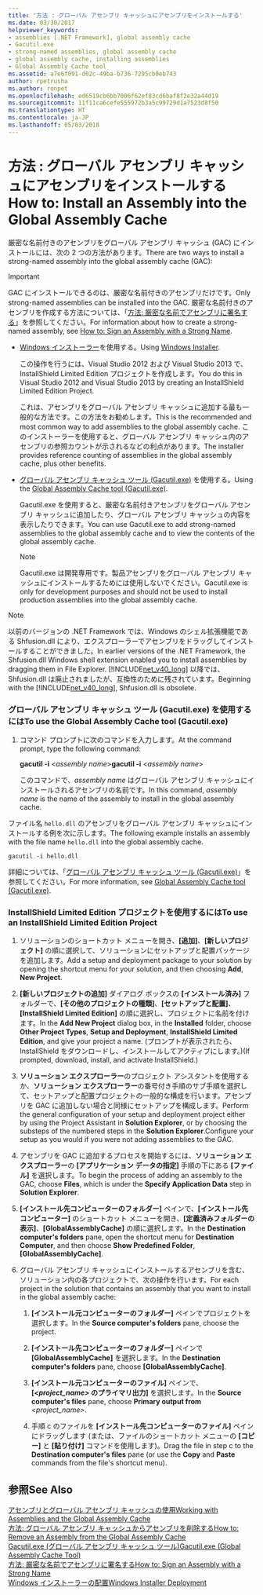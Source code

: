 ```yaml
---
title: '方法 : グローバル アセンブリ キャッシュにアセンブリをインストールする'
ms.date: 03/30/2017
helpviewer_keywords:
- assemblies [.NET Framework], global assembly cache
- Gacutil.exe
- strong-named assemblies, global assembly cache
- global assembly cache, installing assemblies
- Global Assembly Cache tool
ms.assetid: a7e6f091-d02c-49ba-b736-7295cb0eb743
author: rpetrusha
ms.author: ronpet
ms.openlocfilehash: ed6519cb6bb7006f62ef83cd6baf8f2e32a44d19
ms.sourcegitcommit: 11f11ca6cefe555972b3a5c99729d1a7523d8f50
ms.translationtype: HT
ms.contentlocale: ja-JP
ms.lasthandoff: 05/03/2018
---
```

# <a name="how-to-install-an-assembly-into-the-global-assembly-cache"></a><span data-ttu-id="934b9-102">方法 : グローバル アセンブリ キャッシュにアセンブリをインストールする</span><span class="sxs-lookup"><span data-stu-id="934b9-102">How to: Install an Assembly into the Global Assembly Cache</span></span>
<span data-ttu-id="934b9-103">厳密な名前付きのアセンブリをグローバル アセンブリ キャッシュ (GAC) にインストールには、次の 2 つの方法があります。</span><span class="sxs-lookup"><span data-stu-id="934b9-103">There are two ways to install a strong-named assembly into the global assembly cache (GAC):</span></span>  
  
> [!IMPORTANT]
>  <span data-ttu-id="934b9-104">GAC にインストールできるのは、厳密な名前付きのアセンブリだけです。</span><span class="sxs-lookup"><span data-stu-id="934b9-104">Only strong-named assemblies can be installed into the GAC.</span></span> <span data-ttu-id="934b9-105">厳密な名前付きのアセンブリを作成する方法については、「[方法: 厳密な名前でアセンブリに署名する](../../../docs/framework/app-domains/how-to-sign-an-assembly-with-a-strong-name.md)」を参照してください。</span><span class="sxs-lookup"><span data-stu-id="934b9-105">For information about how to create a strong-named assembly, see [How to: Sign an Assembly with a Strong Name](../../../docs/framework/app-domains/how-to-sign-an-assembly-with-a-strong-name.md).</span></span>  
  
-   <span data-ttu-id="934b9-106">[Windows インストーラー](http://msdn.microsoft.com/library/windows/desktop/cc185688.aspx)を使用する。</span><span class="sxs-lookup"><span data-stu-id="934b9-106">Using [Windows Installer](http://msdn.microsoft.com/library/windows/desktop/cc185688.aspx).</span></span>  
  
     <span data-ttu-id="934b9-107">この操作を行うには、Visual Studio 2012 および Visual Studio 2013 で、InstallShield Limited Edition プロジェクトを作成します。</span><span class="sxs-lookup"><span data-stu-id="934b9-107">You do this in Visual Studio 2012 and Visual Studio 2013 by creating an InstallShield Limited Edition Project.</span></span>  
  
     <span data-ttu-id="934b9-108">これは、アセンブリをグローバル アセンブリ キャッシュに追加する最も一般的な方法です。この方法をお勧めします。</span><span class="sxs-lookup"><span data-stu-id="934b9-108">This is the recommended and most common way to add assemblies to the global assembly cache.</span></span> <span data-ttu-id="934b9-109">このインストーラーを使用すると、グローバル アセンブリ キャッシュ内のアセンブリの参照カウントが示されるなどの利点があります。</span><span class="sxs-lookup"><span data-stu-id="934b9-109">The installer provides reference counting of assemblies in the global assembly cache, plus other benefits.</span></span>  
  
-   <span data-ttu-id="934b9-110">[グローバル アセンブリ キャッシュ ツール (Gacutil.exe)](../../../docs/framework/tools/gacutil-exe-gac-tool.md) を使用する。</span><span class="sxs-lookup"><span data-stu-id="934b9-110">Using the [Global Assembly Cache tool (Gacutil.exe)](../../../docs/framework/tools/gacutil-exe-gac-tool.md).</span></span>  
  
     <span data-ttu-id="934b9-111">Gacutil.exe を使用すると、厳密な名前付きアセンブリをグローバル アセンブリ キャッシュに追加したり、グローバル アセンブリ キャッシュの内容を表示したりできます。</span><span class="sxs-lookup"><span data-stu-id="934b9-111">You can use Gacutil.exe to add strong-named assemblies to the global assembly cache and to view the contents of the global assembly cache.</span></span>  
  
    > [!NOTE]
    >  <span data-ttu-id="934b9-112">Gacutil.exe は開発専用です。製品アセンブリをグローバル アセンブリ キャッシュにインストールするためには使用しないでください。</span><span class="sxs-lookup"><span data-stu-id="934b9-112">Gacutil.exe is only for development purposes and should not be used to install production assemblies into the global assembly cache.</span></span>  
  
> [!NOTE]
>  <span data-ttu-id="934b9-113">以前のバージョンの .NET Framework では、Windows のシェル拡張機能である Shfusion.dll により、エクスプローラーでアセンブリをドラッグしてインストールすることができました。</span><span class="sxs-lookup"><span data-stu-id="934b9-113">In earlier versions of the .NET Framework, the Shfusion.dll Windows shell extension enabled you to install assemblies by dragging them in File Explorer.</span></span> <span data-ttu-id="934b9-114">[!INCLUDE[net_v40_long](../../../includes/net-v40-long-md.md)] 以降では、Shfusion.dll は廃止されましたが、互換性のために残されています。</span><span class="sxs-lookup"><span data-stu-id="934b9-114">Beginning with the [!INCLUDE[net_v40_long](../../../includes/net-v40-long-md.md)], Shfusion.dll is obsolete.</span></span>  
  
### <a name="to-use-the-global-assembly-cache-tool-gacutilexe"></a><span data-ttu-id="934b9-115">グローバル アセンブリ キャッシュ ツール (Gacutil.exe) を使用するには</span><span class="sxs-lookup"><span data-stu-id="934b9-115">To use the Global Assembly Cache tool (Gacutil.exe)</span></span>  
  
1.  <span data-ttu-id="934b9-116">コマンド プロンプトに次のコマンドを入力します。</span><span class="sxs-lookup"><span data-stu-id="934b9-116">At the command prompt, type the following command:</span></span>  
  
     <span data-ttu-id="934b9-117">**gacutil -i** \<*assembly name*></span><span class="sxs-lookup"><span data-stu-id="934b9-117">**gacutil -i** \<*assembly name*></span></span>  
  
     <span data-ttu-id="934b9-118">このコマンドで、*assembly name* はグローバル アセンブリ キャッシュにインストールされるアセンブリの名前です。</span><span class="sxs-lookup"><span data-stu-id="934b9-118">In this command, *assembly name* is the name of the assembly to install in the global assembly cache.</span></span>  
  
 <span data-ttu-id="934b9-119">ファイル名 `hello.dll` のアセンブリをグローバル アセンブリ キャッシュにインストールする例を次に示します。</span><span class="sxs-lookup"><span data-stu-id="934b9-119">The following example installs an assembly with the file name `hello.dll` into the global assembly cache.</span></span>  
  
```  
gacutil -i hello.dll  
```  
  
 <span data-ttu-id="934b9-120">詳細については、「[グローバル アセンブリ キャッシュ ツール (Gacutil.exe)](../../../docs/framework/tools/gacutil-exe-gac-tool.md)」を参照してください。</span><span class="sxs-lookup"><span data-stu-id="934b9-120">For more information, see [Global Assembly Cache tool (Gacutil.exe)](../../../docs/framework/tools/gacutil-exe-gac-tool.md).</span></span>  
  
### <a name="to-use-an-installshield-limited-edition-project"></a><span data-ttu-id="934b9-121">InstallShield Limited Edition プロジェクトを使用するには</span><span class="sxs-lookup"><span data-stu-id="934b9-121">To use an InstallShield Limited Edition Project</span></span>  
  
1.  <span data-ttu-id="934b9-122">ソリューションのショートカット メニューを開き、**[追加]**、**[新しいプロジェクト]** の順に選択して、ソリューションにセットアップと配置パッケージを追加します。</span><span class="sxs-lookup"><span data-stu-id="934b9-122">Add a setup and deployment package to your solution by opening the shortcut menu for your solution, and then choosing **Add**, **New Project**.</span></span>  
  
2.  <span data-ttu-id="934b9-123">**[新しいプロジェクトの追加]** ダイアログ ボックスの **[インストール済み]** フォルダーで、**[その他のプロジェクトの種類]**、**[セットアップと配置]**、**[InstallShield Limited Edition]** の順に選択し、プロジェクトに名前を付けます。</span><span class="sxs-lookup"><span data-stu-id="934b9-123">In the **Add New Project** dialog box, in the **Installed** folder, choose **Other Project Types**,  **Setup and Deployment**, **InstallShield Limited Edition**, and give your project a name.</span></span> <span data-ttu-id="934b9-124">(プロンプトが表示されたら、InstallShield をダウンロードし、インストールしてアクティブにします。)</span><span class="sxs-lookup"><span data-stu-id="934b9-124">(If prompted, download, install, and activate InstallShield.)</span></span>  
  
3.  <span data-ttu-id="934b9-125">**ソリューション エクスプローラー**のプロジェクト アシスタントを使用するか、**ソリューション エクスプローラー**の番号付き手順のサブ手順を選択して、セットアップと配置プロジェクトの一般的な構成を行います。アセンブリを GAC に追加しない場合と同様にセットアップを構成します。</span><span class="sxs-lookup"><span data-stu-id="934b9-125">Perform the general configuration of your setup and deployment project either by using the Project Assistant in **Solution Explorer**, or by choosing the substeps of the numbered steps in the **Solution Explorer**.Configure your setup as you would if you were not adding assemblies to the GAC.</span></span>  
  
4.  <span data-ttu-id="934b9-126">アセンブリを GAC に追加するプロセスを開始するには、**ソリューション エクスプローラー**の **[アプリケーション データの指定]** 手順の下にある **[ファイル]** を選択します。</span><span class="sxs-lookup"><span data-stu-id="934b9-126">To begin the process of adding an assembly to the GAC, choose **Files**, which is under the **Specify Application Data** step in **Solution Explorer**.</span></span>  
  
5.  <span data-ttu-id="934b9-127">**[インストール先コンピューターのフォルダー]** ペインで、**[インストール先コンピューター]** のショートカット メニューを開き、**[定義済みフォルダーの表示]**、**[GlobalAssemblyCache]** の順に選択します。</span><span class="sxs-lookup"><span data-stu-id="934b9-127">In the **Destination computer's folders** pane, open the shortcut menu for **Destination Computer**, and then choose **Show Predefined Folder**, **[GlobalAssemblyCache]**.</span></span>  
  
6.  <span data-ttu-id="934b9-128">グローバル アセンブリ キャッシュにインストールするアセンブリを含む、ソリューション内の各プロジェクトで、次の操作を行います。</span><span class="sxs-lookup"><span data-stu-id="934b9-128">For each project in the solution that contains an assembly that you want to install in the global assembly cache:</span></span>  
  
    1.  <span data-ttu-id="934b9-129">**[インストール元コンピューターのフォルダー]** ペインでプロジェクトを選択します。</span><span class="sxs-lookup"><span data-stu-id="934b9-129">In the **Source computer's folders** pane, choose the project.</span></span>  
  
    2.  <span data-ttu-id="934b9-130">**[インストール先コンピューターのフォルダー]** ペインで **[GlobalAssemblyCache]** を選択します。</span><span class="sxs-lookup"><span data-stu-id="934b9-130">In the **Destination computer's folders** pane, choose **[GlobalAssemblyCache]**.</span></span>  
  
    3.  <span data-ttu-id="934b9-131">**[インストール元コンピューターのファイル]** ペインで、**[*<project_name>* のプライマリ出力]** を選択します。</span><span class="sxs-lookup"><span data-stu-id="934b9-131">In the **Source computer's files** pane, choose **Primary output from** *<project_name>*.</span></span>  
  
    4.  <span data-ttu-id="934b9-132">手順 c のファイルを **[インストール先コンピューターのファイル]** ペインにドラッグします (または、ファイルのショートカット メニューの **[コピー]** と **[貼り付け]** コマンドを使用します)。</span><span class="sxs-lookup"><span data-stu-id="934b9-132">Drag the file in step c to the **Destination computer's files** pane (or use the **Copy** and **Paste** commands from the file's shortcut menu).</span></span>  
  
## <a name="see-also"></a><span data-ttu-id="934b9-133">参照</span><span class="sxs-lookup"><span data-stu-id="934b9-133">See Also</span></span>  
 [<span data-ttu-id="934b9-134">アセンブリとグローバル アセンブリ キャッシュの使用</span><span class="sxs-lookup"><span data-stu-id="934b9-134">Working with Assemblies and the Global Assembly Cache</span></span>](../../../docs/framework/app-domains/working-with-assemblies-and-the-gac.md)  
 [<span data-ttu-id="934b9-135">方法: グローバル アセンブリ キャッシュからアセンブリを削除する</span><span class="sxs-lookup"><span data-stu-id="934b9-135">How to: Remove an Assembly from the Global Assembly Cache</span></span>](../../../docs/framework/app-domains/how-to-remove-an-assembly-from-the-gac.md)  
 [<span data-ttu-id="934b9-136">Gacutil.exe (グローバル アセンブリ キャッシュ ツール)</span><span class="sxs-lookup"><span data-stu-id="934b9-136">Gacutil.exe (Global Assembly Cache Tool)</span></span>](../../../docs/framework/tools/gacutil-exe-gac-tool.md)  
 [<span data-ttu-id="934b9-137">方法: 厳密な名前でアセンブリに署名する</span><span class="sxs-lookup"><span data-stu-id="934b9-137">How to: Sign an Assembly with a Strong Name</span></span>](../../../docs/framework/app-domains/how-to-sign-an-assembly-with-a-strong-name.md)  
 [<span data-ttu-id="934b9-138">Windows インストーラーの配置</span><span class="sxs-lookup"><span data-stu-id="934b9-138">Windows Installer Deployment</span></span>](http://msdn.microsoft.com/library/121be21b-b916-43e2-8f10-8b080516d2a0)
